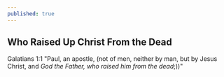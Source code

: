 ```yaml
---
published: true
---
```

## Who Raised Up Christ From the Dead

Galatians 1:1 "Paul, an apostle, (not of men, neither by man, but by Jesus Christ, and *God the Father, who raised him from the dead*;))"
